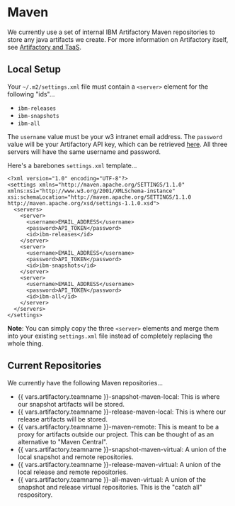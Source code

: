 Maven
=====
We currently use a set of internal IBM Artifactory Maven repositories to store any java artifacts we create.
For more information on Artifactory itself, see [Artifactory and TaaS](artifactory-and-taas.md).

Local Setup
-----------
Your `~/.m2/settings.xml` file must contain a `<server>` element for the following "ids"...
* `ibm-releases`
* `ibm-snapshots`
* `ibm-all`

The `username` value must be your w3 intranet email address.
The `password` value will be your Artifactory API key, which can be retrieved [here](https://na.artifactory.swg-devops.com/artifactory/webapp/#/profile).
All three servers will have the same username and password.

Here's a barebones `settings.xml` template...
```
<?xml version="1.0" encoding="UTF-8"?>
<settings xmlns="http://maven.apache.org/SETTINGS/1.1.0" xmlns:xsi="http://www.w3.org/2001/XMLSchema-instance" xsi:schemaLocation="http://maven.apache.org/SETTINGS/1.1.0 http://maven.apache.org/xsd/settings-1.1.0.xsd">
  <servers>
    <server>
      <username>EMAIL_ADDRESS</username>
      <password>API_TOKEN</password>
      <id>ibm-releases</id>
    </server>
    <server>
      <username>EMAIL_ADDRESS</username>
      <password>API_TOKEN</password>
      <id>ibm-snapshots</id>
    </server>
    <server>
      <username>EMAIL_ADDRESS</username>
      <password>API_TOKEN</password>
      <id>ibm-all</id>
    </server>
  </servers>
</settings>
```
__Note__: You can simply copy the three `<server>` elements and merge them into your existing `settings.xml` file instead of completely replacing the whole thing.

Current Repositories
--------------------
We currently have the following Maven repositories...
- {{ vars.artifactory.teamname }}-snapshot-maven-local: This is where our snapshot artifacts will be stored.
- {{ vars.artifactory.teamname }}-release-maven-local: This is where our release artifacts will be stored.
- {{ vars.artifactory.teamname }}-maven-remote: This is meant to be a proxy for artifacts outside our project.  This can be thought of as an alternative to "Maven Central".
- {{ vars.artifactory.teamname }}-snapshot-maven-virtual: A union of the local snapshot and remote repositories.
- {{ vars.artifactory.teamname }}-release-maven-virtual: A union of the local release and remote repositories.
- {{ vars.artifactory.teamname }}-all-maven-virtual: A union of the snapshot and release virtual repositories.  This is the "catch all" respository.
